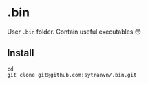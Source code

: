 # .bin
User `.bin` folder. Contain useful executables 😙

## Install
```shell
cd
git clone git@github.com:sytranvn/.bin.git
```
